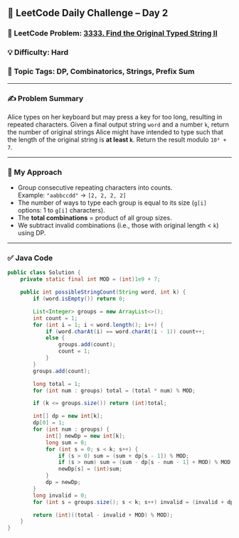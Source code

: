 ## 📅 LeetCode Daily Challenge – Day 2
### 🔗 LeetCode Problem: [3333. Find the Original Typed String II](https://leetcode.com/problems/find-the-original-typed-string-ii)  
### 💡 Difficulty: Hard  
### 🧠 Topic Tags: DP, Combinatorics, Strings, Prefix Sum  

---

### ✍️ Problem Summary  
Alice types on her keyboard but may press a key for too long, resulting in repeated characters. Given a final output string `word` and a number `k`, return the number of original strings Alice might have intended to type such that the length of the original string is **at least `k`**. Return the result modulo `10⁹ + 7`.

---

### 🚧 My Approach  
- Group consecutive repeating characters into counts.  
  Example: `"aabbccdd"` → `[2, 2, 2, 2]`
- The number of ways to type each group is equal to its size (`g[i]` options: 1 to `g[i]` characters).
- The **total combinations** = product of all group sizes.
- We subtract invalid combinations (i.e., those with original length < `k`) using DP.

---

### ✅ Java Code

```java
public class Solution {
    private static final int MOD = (int)1e9 + 7;

    public int possibleStringCount(String word, int k) {
        if (word.isEmpty()) return 0;

        List<Integer> groups = new ArrayList<>();
        int count = 1;
        for (int i = 1; i < word.length(); i++) {
            if (word.charAt(i) == word.charAt(i - 1)) count++;
            else {
                groups.add(count);
                count = 1;
            }
        }
        groups.add(count);

        long total = 1;
        for (int num : groups) total = (total * num) % MOD;

        if (k <= groups.size()) return (int)total;

        int[] dp = new int[k];
        dp[0] = 1;
        for (int num : groups) {
            int[] newDp = new int[k];
            long sum = 0;
            for (int s = 0; s < k; s++) {
                if (s > 0) sum = (sum + dp[s - 1]) % MOD;
                if (s > num) sum = (sum - dp[s - num - 1] + MOD) % MOD;
                newDp[s] = (int)sum;
            }
            dp = newDp;
        }
        long invalid = 0;
        for (int s = groups.size(); s < k; s++) invalid = (invalid + dp[s]) % MOD;

        return (int)((total - invalid + MOD) % MOD);
    }
}
